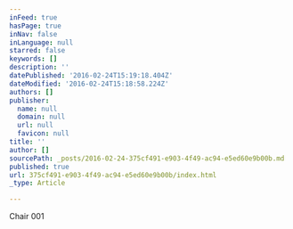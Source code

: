 ```yaml
---
inFeed: true
hasPage: true
inNav: false
inLanguage: null
starred: false
keywords: []
description: ''
datePublished: '2016-02-24T15:19:18.404Z'
dateModified: '2016-02-24T15:18:58.224Z'
authors: []
publisher:
  name: null
  domain: null
  url: null
  favicon: null
title: ''
author: []
sourcePath: _posts/2016-02-24-375cf491-e903-4f49-ac94-e5ed60e9b00b.md
published: true
url: 375cf491-e903-4f49-ac94-e5ed60e9b00b/index.html
_type: Article

---
```

Chair 001